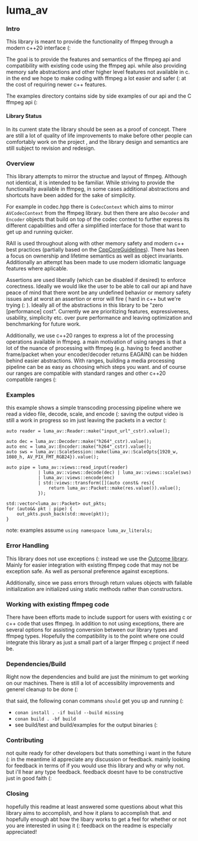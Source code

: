 # luma_av

### Intro

This library is meant to provide the functionality of ffmpeg through a modern c++20 interface (:

The goal is to provide the features and semantics of the ffmpeg api and compatibility with existing code using the ffmpeg api. while also providing memory safe abstractions and other higher level features not available in c. in the end we hope to make coding with ffmpeg a lot easier and safer (: at the cost of requiring newer c++ features.

The examples directory contains side by side examples of our api and the C ffmpeg api (:

#### Library Status

In its current state the library should be seen as a proof of concept. There are still a lot of quality of life improvements to make before other people can comfortably work on the project , and the library design and semantics are still subject to revision and redesign. 

### Overview

This library attempts to mirror the structue and layout of ffmpeg. Although not identical, it is intended to be familiar. While striving to provide the functionality available in ffmpeg, in some cases additional abstractions and shortcuts have been added for the sake of simplicity.
 
For example in codec.hpp there is `CodecContext` which aims to mirror `AVCodecContext` from the ffmpeg library. but then there are also `Decoder` and `Encoder` objects that build on top of the codec context to further express its different capabilities and offer a simplified interface for those that want to get up and running quicker.

RAII is used throughout along with other memory safety and modern c++ best practices (partially based on the [CppCoreGuidelines](https://isocpp.github.io/CppCoreGuidelines/CppCoreGuidelines)). There has been a focus on ownership and lifetime semantics as well as object invariants. Additionally an attempt has been made to use modern idiomatic language features where aplicable. 

Assertions are used liberally (which can be disabled if desired) to enforce corectness. Ideally we would like the user to be able to call our api and have peace of mind that there wont be any undefined behavior or memory safety issues and at worst an assertion or error will fire ( hard in c++ but we're trying (: ). Ideally all of the abstractions in this library to be "zero [performance] cost". Currently we are prioritizing features, expressiveness, usability, simplicity etc. over pure performance and leaving optimization and benchmarking for future work.

Additionally, we use c++20 ranges to express a lot of the processing operations available in ffmpeg. a main motivation of using ranges is that a lot of the nuance of processing with ffmpeg (e.g. having to feed another frame/packet when your encoder/decoder returns EAGAIN) can be hidden behind easier abstractions. With ranges, building a media processing pipeline can be as easy as choosing which steps you want. and of course our ranges are compatible with standard ranges and other c++20 compatible ranges (:

### Examples

this example shows a simple transcoding processing pipeline where we read a video file, decode, scale, and encode (:
saving the output video is still a work in progress so im just leaving the packets in a vector (:
```
auto reader = luma_av::Reader::make("input_url"_cstr).value();

auto dec = luma_av::Decoder::make("h264"_cstr).value();
auto enc = luma_av::Encoder::make("h264"_cstr).value();
auto sws = luma_av::ScaleSession::make(luma_av::ScaleOpts{1920_w, 1080_h, AV_PIX_FMT_RGB24}).value();

auto pipe = luma_av::views::read_input(reader) 
            | luma_av::views::decode(dec) | luma_av::views::scale(sws) 
            | luma_av::views::encode(enc) 
            | std::views::transform([](auto const& res){
                return luma_av::Packet::make(res.value()).value();
            });

std::vector<luma_av::Packet> out_pkts;
for (auto&& pkt : pipe) {
    out_pkts.push_back(std::move(pkt));
}
```

note: examples assume `using namespace luma_av_literals;`

###  Error Handling

This library does not use exceptions (: instead we use the [Outcome library](https://ned14.github.io/outcome/). Mainly for easier integration with existing ffmpeg code that may not be exception safe. As well as personal preference against exceptions.

Additionally, since we pass errors through return values objects with failable initialization are initialized using static methods rather than constructors.

### Working with existing ffmpeg code

There have been efforts made to include support for users with existing c or c++ code that uses ffmpeg. In addition to not using exceptions, there are several options for assisting conversion between our library types and ffmpeg types. Hopefully the compatibility is to the point where one could integrate this library as just a small part of a larger ffmpeg c project if need be.


### Dependencies/Build

Right now the dependencies and build are just the minimum to get working on our machines. There is still a lot of accessiblity improvements and generel cleanup to be done (:

that said, the following conan commans `should` get you up and running (:

- ```conan install . -if build --build missing```
- ```conan build . -bf build```
- see build/test and build/examples for the output binaries (:


### Contributing

not quite ready for other developers but thats something i want in the future (: in the meantime id appreciate any discussion or feedback. mainly looking for feedback in terms of if you would use this library and why or why not. but i'll hear any type feedback. feedback doesnt have to be constructive just in good faith (:


### Closing

hopefully this readme at least answered some questions about what this library aims to accomplish, and how it plans to accomplish that. and hopefully enough abt how the libary works to get a feel for whether or not you are interested in using it (: feedback on the readme is especially appreciated!

